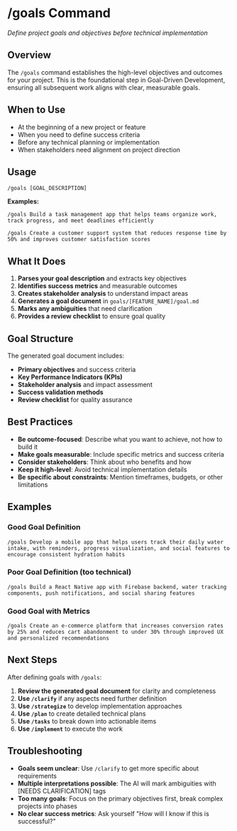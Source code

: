 # /goals Command
*Define project goals and objectives before technical implementation*

## Overview
The `/goals` command establishes the high-level objectives and outcomes for your project. This is the foundational step in Goal-Driven Development, ensuring all subsequent work aligns with clear, measurable goals.

## When to Use
- At the beginning of a new project or feature
- When you need to define success criteria
- Before any technical planning or implementation
- When stakeholders need alignment on project direction

## Usage
```
/goals [GOAL_DESCRIPTION]
```

**Examples:**
```
/goals Build a task management app that helps teams organize work, track progress, and meet deadlines efficiently
```

```
/goals Create a customer support system that reduces response time by 50% and improves customer satisfaction scores
```

## What It Does
1. **Parses your goal description** and extracts key objectives
2. **Identifies success metrics** and measurable outcomes
3. **Creates stakeholder analysis** to understand impact areas
4. **Generates a goal document** in `goals/[FEATURE_NAME]/goal.md`
5. **Marks any ambiguities** that need clarification
6. **Provides a review checklist** to ensure goal quality

## Goal Structure
The generated goal document includes:
- **Primary objectives** and success criteria
- **Key Performance Indicators (KPIs)**
- **Stakeholder analysis** and impact assessment
- **Success validation methods**
- **Review checklist** for quality assurance

## Best Practices
- **Be outcome-focused**: Describe what you want to achieve, not how to build it
- **Make goals measurable**: Include specific metrics and success criteria
- **Consider stakeholders**: Think about who benefits and how
- **Keep it high-level**: Avoid technical implementation details
- **Be specific about constraints**: Mention timeframes, budgets, or other limitations

## Examples

### Good Goal Definition
```
/goals Develop a mobile app that helps users track their daily water intake, with reminders, progress visualization, and social features to encourage consistent hydration habits
```

### Poor Goal Definition (too technical)
```
/goals Build a React Native app with Firebase backend, water tracking components, push notifications, and social sharing features
```

### Good Goal with Metrics
```
/goals Create an e-commerce platform that increases conversion rates by 25% and reduces cart abandonment to under 30% through improved UX and personalized recommendations
```

## Next Steps
After defining goals with `/goals`:
1. **Review the generated goal document** for clarity and completeness
2. **Use `/clarify`** if any aspects need further definition
3. **Use `/strategize`** to develop implementation approaches
4. **Use `/plan`** to create detailed technical plans
5. **Use `/tasks`** to break down into actionable items
6. **Use `/implement`** to execute the work

## Troubleshooting
- **Goals seem unclear**: Use `/clarify` to get more specific about requirements
- **Multiple interpretations possible**: The AI will mark ambiguities with [NEEDS CLARIFICATION] tags
- **Too many goals**: Focus on the primary objectives first, break complex projects into phases
- **No clear success metrics**: Ask yourself "How will I know if this is successful?"